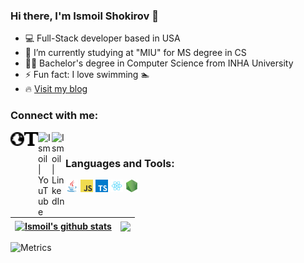### Hi there, I'm Ismoil Shokirov 👋

- 💻 Full-Stack developer based in USA
- 🔭 I’m currently studying at "MIU" for MS degree in CS
- 👨‍🎓 Bachelor's degree in Computer Science from INHA University
- ⚡ Fun fact: I love swimming 🏊
- 🔥 [Visit my blog][blog]
<!-- - 🥅 2023 Goals: Contribute more code -->

[website]: https://shokirov.uz
[blog]: https://blog.shokirov.uz
[stack]: https://stackoverflow.com/users/12924484/ismoil-shokirov
[linkedin]: https://www.linkedin.com/in/ismoil-shokirov

### Connect with me:

[<img align="left" alt="ismoil793.github.io" width="22px" src="https://raw.githubusercontent.com/iconic/open-iconic/master/svg/globe.svg" />][website]
[<img align="left" alt="ismoil793.github.io" width="22px" src="https://raw.githubusercontent.com/iconic/open-iconic/master/svg/text.svg" />][blog]
[<img align="left" alt="Ismoil | YouTube" width="22px" src="https://cdn.jsdelivr.net/npm/simple-icons@v3/icons/stackoverflow.svg" />][stack]
[<img align="left" alt="Ismoil | LinkedIn" width="22px" src="https://cdn.jsdelivr.net/npm/simple-icons@v3/icons/linkedin.svg" />][linkedin]

<br />

### Languages and Tools:

<!-- <img align="left" alt="Web Storm" width="26px" src="https://seeklogo.com/images/W/webstorm-logo-691E749F21-seeklogo.com.png" />
<img align="left" alt="Visual Studio Code" width="26px" src="https://raw.githubusercontent.com/github/explore/80688e429a7d4ef2fca1e82350fe8e3517d3494d/topics/visual-studio-code/visual-studio-code.png" />
<img align="left" alt="HTML5" width="26px" src="https://raw.githubusercontent.com/github/explore/80688e429a7d4ef2fca1e82350fe8e3517d3494d/topics/html/html.png" />
<img align="left" alt="CSS3" width="26px" src="https://raw.githubusercontent.com/github/explore/80688e429a7d4ef2fca1e82350fe8e3517d3494d/topics/css/css.png" />
<img align="left" alt="Sass" width="26px" src="https://raw.githubusercontent.com/github/explore/80688e429a7d4ef2fca1e82350fe8e3517d3494d/topics/sass/sass.png" />
<img align="left" alt="JavaScript" width="26px" src="https://raw.githubusercontent.com/github/explore/80688e429a7d4ef2fca1e82350fe8e3517d3494d/topics/javascript/javascript.png" />
<img align="left" alt="npm" width="30px" src="https://cdn.jsdelivr.net/npm/simple-icons@3.13.0/icons/npm.svg" />
<img align="left" alt="NextJS React SSR" width="26px" src="https://assets.vercel.com/image/upload/v1607554385/repositories/next-js/next-logo.png" />
<img align="left" alt="React" width="26px" src="https://raw.githubusercontent.com/github/explore/80688e429a7d4ef2fca1e82350fe8e3517d3494d/topics/react/react.png" />
<img align="left" alt="Node.js" width="26px" src="https://raw.githubusercontent.com/github/explore/80688e429a7d4ef2fca1e82350fe8e3517d3494d/topics/nodejs/nodejs.png" />
<img align="left" alt="SQL" width="26px" src="https://raw.githubusercontent.com/github/explore/80688e429a7d4ef2fca1e82350fe8e3517d3494d/topics/sql/sql.png" />
<img align="left" alt="MySQL" width="26px" src="https://raw.githubusercontent.com/github/explore/80688e429a7d4ef2fca1e82350fe8e3517d3494d/topics/mysql/mysql.png" />
<img align="left" alt="MongoDB" width="26px" src="https://raw.githubusercontent.com/github/explore/80688e429a7d4ef2fca1e82350fe8e3517d3494d/topics/mongodb/mongodb.png" />
<img align="left" alt="Git" width="26px" src="https://raw.githubusercontent.com/github/explore/80688e429a7d4ef2fca1e82350fe8e3517d3494d/topics/git/git.png" />
<img align="left" alt="GitHub" width="26px" src="https://raw.githubusercontent.com/github/explore/78df643247d429f6cc873026c0622819ad797942/topics/github/github.png" />
<img align="left" alt="Terminal" width="26px" src="https://raw.githubusercontent.com/github/explore/80688e429a7d4ef2fca1e82350fe8e3517d3494d/topics/terminal/terminal.png" /> -->

<code><img height="20" alt="graphql" src="https://raw.githubusercontent.com/devicons/devicon/master/icons/java/java-original.svg"></code>
<code><img height="20" alt="javascript" src="https://raw.githubusercontent.com/github/explore/80688e429a7d4ef2fca1e82350fe8e3517d3494d/topics/javascript/javascript.png"></code>
<code><img height="20" alt="typescript" src="https://raw.githubusercontent.com/github/explore/80688e429a7d4ef2fca1e82350fe8e3517d3494d/topics/typescript/typescript.png"></code>
<code><img height="20" alt="react" src="https://raw.githubusercontent.com/github/explore/80688e429a7d4ef2fca1e82350fe8e3517d3494d/topics/react/react.png"></code>
<code><img height="20" alt="nodejs" src="https://raw.githubusercontent.com/github/explore/80688e429a7d4ef2fca1e82350fe8e3517d3494d/topics/nodejs/nodejs.png"></code>



| <a href="#"><img align="center" src="https://github-readme-stats.vercel.app/api?username=ismoil793&show_icons=true&include_all_commits=true&theme=shadow_blue&hide_border=true&hide=prs,issues,contribs" alt="Ismoil's github stats" /></a> | <a href="#"><img align="center" src="https://github-readme-stats.vercel.app/api/top-langs/?username=ismoil793&layout=compact&theme=vue&hide_border=true&hide=html,css,scss" /></a> |
| ------------- | ------------- |
  
![Metrics](https://metrics.lecoq.io/ismoil793?template=classic&base.header=0&base.activity=0&base.community=0&base.repositories=0&base.metadata=0&stackoverflow=1&base.indepth=false&base.hireable=false&stackoverflow.user=12924484&stackoverflow.sections=answers-top&stackoverflow.limit=2&stackoverflow.lines=1&stackoverflow.lines.snippet=0&config.timezone=Asia%2FTashkent)




